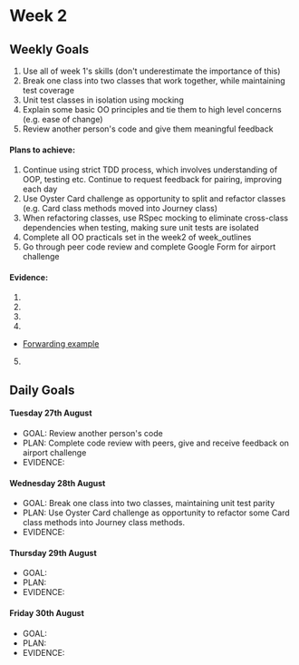 # Week 2

## Weekly Goals

1. Use all of week 1's skills (don't underestimate the importance of this)
2. Break one class into two classes that work together, while maintaining test coverage
3. Unit test classes in isolation using mocking
4. Explain some basic OO principles and tie them to high level concerns (e.g. ease of change)
5. Review another person's code and give them meaningful feedback

#### Plans to achieve:

1. Continue using strict TDD process, which involves understanding of OOP, testing etc. Continue to request feedback for pairing, improving each day
2. Use Oyster Card challenge as opportunity to split and refactor classes (e.g. Card class methods moved into Journey class)
3. When refactoring classes, use RSpec mocking to eliminate cross-class dependencies when testing, making sure unit tests are isolated
4. Complete all OO practicals set in the week2 of week_outlines
5. Go through peer code review and complete Google Form for airport challenge

#### Evidence:

1.
2.
3.
4.
  - [Forwarding example](https://github.com/DanGyi23/Object-Oriented-Design)
5.

## Daily Goals

#### Tuesday 27th August
- GOAL: Review another person's code
- PLAN: Complete code review with peers, give and receive feedback on airport challenge
- EVIDENCE: 

#### Wednesday 28th August
- GOAL: Break one class into two classes, maintaining unit test parity
- PLAN: Use Oyster Card challenge as opportunity to refactor some Card class methods into Journey class methods.
- EVIDENCE: 

#### Thursday 29th August
- GOAL:
- PLAN:
- EVIDENCE:

#### Friday 30th August
- GOAL:
- PLAN:
- EVIDENCE:
